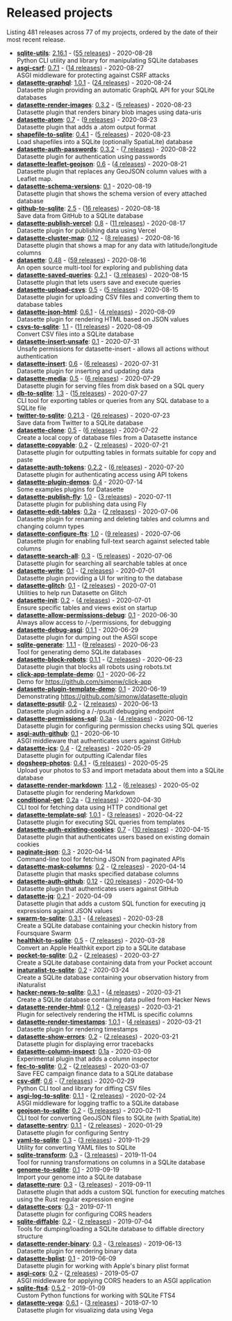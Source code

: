# Released projects

Listing <!-- releases_count starts -->481<!-- releases_count ends --> releases across <!-- project_count starts -->77<!-- project_count ends --> of my projects, ordered by the date of their most recent release.

<!-- recent_releases starts -->
* **[sqlite-utils](https://github.com/simonw/sqlite-utils)**: [2.16.1](https://github.com/simonw/sqlite-utils/releases/tag/2.16.1) - ([55 releases](https://github.com/simonw/sqlite-utils/releases)) - 2020-08-28
<br>Python CLI utility and library for manipulating SQLite databases
* **[asgi-csrf](https://github.com/simonw/asgi-csrf)**: [0.7.1](https://github.com/simonw/asgi-csrf/releases/tag/0.7.1) - ([14 releases](https://github.com/simonw/asgi-csrf/releases)) - 2020-08-27
<br>ASGI middleware for protecting against CSRF attacks
* **[datasette-graphql](https://github.com/simonw/datasette-graphql)**: [1.0.1](https://github.com/simonw/datasette-graphql/releases/tag/1.0.1) - ([24 releases](https://github.com/simonw/datasette-graphql/releases)) - 2020-08-24
<br>Datasette plugin providing an automatic GraphQL API for your SQLite databases
* **[datasette-render-images](https://github.com/simonw/datasette-render-images)**: [0.3.2](https://github.com/simonw/datasette-render-images/releases/tag/0.3.2) - ([5 releases](https://github.com/simonw/datasette-render-images/releases)) - 2020-08-23
<br>Datasette plugin that renders binary blob images using data-uris
* **[datasette-atom](https://github.com/simonw/datasette-atom)**: [0.7](https://github.com/simonw/datasette-atom/releases/tag/0.7) - ([9 releases](https://github.com/simonw/datasette-atom/releases)) - 2020-08-23
<br>Datasette plugin that adds a .atom output format
* **[shapefile-to-sqlite](https://github.com/simonw/shapefile-to-sqlite)**: [0.4.1](https://github.com/simonw/shapefile-to-sqlite/releases/tag/0.4.1) - ([5 releases](https://github.com/simonw/shapefile-to-sqlite/releases)) - 2020-08-23
<br>Load shapefiles into a SQLite (optionally SpatiaLite) database
* **[datasette-auth-passwords](https://github.com/simonw/datasette-auth-passwords)**: [0.3.2](https://github.com/simonw/datasette-auth-passwords/releases/tag/0.3.2) - ([7 releases](https://github.com/simonw/datasette-auth-passwords/releases)) - 2020-08-22
<br>Datasette plugin for authentication using passwords
* **[datasette-leaflet-geojson](https://github.com/simonw/datasette-leaflet-geojson)**: [0.6](https://github.com/simonw/datasette-leaflet-geojson/releases/tag/0.6) - ([4 releases](https://github.com/simonw/datasette-leaflet-geojson/releases)) - 2020-08-21
<br>Datasette plugin that replaces any GeoJSON column values with a Leaflet map.
* **[datasette-schema-versions](https://github.com/simonw/datasette-schema-versions)**: [0.1](https://github.com/simonw/datasette-schema-versions/releases/tag/0.1) - 2020-08-19
<br>Datasette plugin that shows the schema version of every attached database
* **[github-to-sqlite](https://github.com/dogsheep/github-to-sqlite)**: [2.5](https://github.com/dogsheep/github-to-sqlite/releases/tag/2.5) - ([16 releases](https://github.com/dogsheep/github-to-sqlite/releases)) - 2020-08-18
<br>Save data from GitHub to a SQLite database
* **[datasette-publish-vercel](https://github.com/simonw/datasette-publish-vercel)**: [0.8](https://github.com/simonw/datasette-publish-vercel/releases/tag/0.8) - ([11 releases](https://github.com/simonw/datasette-publish-vercel/releases)) - 2020-08-17
<br>Datasette plugin for publishing data using Vercel
* **[datasette-cluster-map](https://github.com/simonw/datasette-cluster-map)**: [0.12](https://github.com/simonw/datasette-cluster-map/releases/tag/0.12) - ([8 releases](https://github.com/simonw/datasette-cluster-map/releases)) - 2020-08-16
<br>Datasette plugin that shows a map for any data with latitude/longitude columns
* **[datasette](https://github.com/simonw/datasette)**: [0.48](https://github.com/simonw/datasette/releases/tag/0.48) - ([59 releases](https://github.com/simonw/datasette/releases)) - 2020-08-16
<br>An open source multi-tool for exploring and publishing data
* **[datasette-saved-queries](https://github.com/simonw/datasette-saved-queries)**: [0.2.1](https://github.com/simonw/datasette-saved-queries/releases/tag/0.2.1) - ([3 releases](https://github.com/simonw/datasette-saved-queries/releases)) - 2020-08-15
<br>Datasette plugin that lets users save and execute queries
* **[datasette-upload-csvs](https://github.com/simonw/datasette-upload-csvs)**: [0.5](https://github.com/simonw/datasette-upload-csvs/releases/tag/0.5) - ([5 releases](https://github.com/simonw/datasette-upload-csvs/releases)) - 2020-08-15
<br>Datasette plugin for uploading CSV files and converting them to database tables
* **[datasette-json-html](https://github.com/simonw/datasette-json-html)**: [0.6.1](https://github.com/simonw/datasette-json-html/releases/tag/0.6.1) - ([4 releases](https://github.com/simonw/datasette-json-html/releases)) - 2020-08-09
<br>Datasette plugin for rendering HTML based on JSON values
* **[csvs-to-sqlite](https://github.com/simonw/csvs-to-sqlite)**: [1.1](https://github.com/simonw/csvs-to-sqlite/releases/tag/1.1) - ([11 releases](https://github.com/simonw/csvs-to-sqlite/releases)) - 2020-08-09
<br>Convert CSV files into a SQLite database
* **[datasette-insert-unsafe](https://github.com/simonw/datasette-insert-unsafe)**: [0.1](https://github.com/simonw/datasette-insert-unsafe/releases/tag/0.1) - 2020-07-31
<br>Unsafe permissions for datasette-insert - allows all actions without authentication
* **[datasette-insert](https://github.com/simonw/datasette-insert)**: [0.6](https://github.com/simonw/datasette-insert/releases/tag/0.6) - ([6 releases](https://github.com/simonw/datasette-insert/releases)) - 2020-07-31
<br>Datasette plugin for inserting and updating data
* **[datasette-media](https://github.com/simonw/datasette-media)**: [0.5](https://github.com/simonw/datasette-media/releases/tag/0.5) - ([6 releases](https://github.com/simonw/datasette-media/releases)) - 2020-07-29
<br>Datasette plugin for serving files from disk based on a SQL query
* **[db-to-sqlite](https://github.com/simonw/db-to-sqlite)**: [1.3](https://github.com/simonw/db-to-sqlite/releases/tag/1.3) - ([15 releases](https://github.com/simonw/db-to-sqlite/releases)) - 2020-07-27
<br>CLI tool for exporting tables or queries from any SQL database to a SQLite file
* **[twitter-to-sqlite](https://github.com/dogsheep/twitter-to-sqlite)**: [0.21.3](https://github.com/dogsheep/twitter-to-sqlite/releases/tag/0.21.3) - ([26 releases](https://github.com/dogsheep/twitter-to-sqlite/releases)) - 2020-07-23
<br>Save data from Twitter to a SQLite database
* **[datasette-clone](https://github.com/simonw/datasette-clone)**: [0.5](https://github.com/simonw/datasette-clone/releases/tag/0.5) - ([6 releases](https://github.com/simonw/datasette-clone/releases)) - 2020-07-22
<br>Create a local copy of database files from a Datasette instance
* **[datasette-copyable](https://github.com/simonw/datasette-copyable)**: [0.2](https://github.com/simonw/datasette-copyable/releases/tag/0.2) - ([2 releases](https://github.com/simonw/datasette-copyable/releases)) - 2020-07-21
<br>Datasette plugin for outputting tables in formats suitable for copy and paste
* **[datasette-auth-tokens](https://github.com/simonw/datasette-auth-tokens)**: [0.2.2](https://github.com/simonw/datasette-auth-tokens/releases/tag/0.2.2) - ([6 releases](https://github.com/simonw/datasette-auth-tokens/releases)) - 2020-07-20
<br>Datasette plugin for authenticating access using API tokens
* **[datasette-plugin-demos](https://github.com/simonw/datasette-plugin-demos)**: [0.4](https://github.com/simonw/datasette-plugin-demos/releases/tag/0.4) - 2020-07-14
<br>Some examples plugins for Datasette
* **[datasette-publish-fly](https://github.com/simonw/datasette-publish-fly)**: [1.0](https://github.com/simonw/datasette-publish-fly/releases/tag/1.0) - ([3 releases](https://github.com/simonw/datasette-publish-fly/releases)) - 2020-07-11
<br>Datasette plugin for publishing data using Fly
* **[datasette-edit-tables](https://github.com/simonw/datasette-edit-tables)**: [0.2a](https://github.com/simonw/datasette-edit-tables/releases/tag/0.2a) - ([2 releases](https://github.com/simonw/datasette-edit-tables/releases)) - 2020-07-06
<br>Datasette plugin for renaming and deleting tables and columns and changing column types
* **[datasette-configure-fts](https://github.com/simonw/datasette-configure-fts)**: [1.0](https://github.com/simonw/datasette-configure-fts/releases/tag/1.0) - ([9 releases](https://github.com/simonw/datasette-configure-fts/releases)) - 2020-07-06
<br>Datasette plugin for enabling full-text search against selected table columns
* **[datasette-search-all](https://github.com/simonw/datasette-search-all)**: [0.3](https://github.com/simonw/datasette-search-all/releases/tag/0.3) - ([5 releases](https://github.com/simonw/datasette-search-all/releases)) - 2020-07-06
<br>Datasette plugin for searching all searchable tables at once
* **[datasette-write](https://github.com/simonw/datasette-write)**: [0.1](https://github.com/simonw/datasette-write/releases/tag/0.1) - ([2 releases](https://github.com/simonw/datasette-write/releases)) - 2020-07-01
<br>Datasette plugin providing a UI for writing to the database
* **[datasette-glitch](https://github.com/simonw/datasette-glitch)**: [0.1](https://github.com/simonw/datasette-glitch/releases/tag/0.1) - ([2 releases](https://github.com/simonw/datasette-glitch/releases)) - 2020-07-01
<br>Utilities to help run Datasette on Glitch
* **[datasette-init](https://github.com/simonw/datasette-init)**: [0.2](https://github.com/simonw/datasette-init/releases/tag/0.2) - ([4 releases](https://github.com/simonw/datasette-init/releases)) - 2020-07-01
<br>Ensure specific tables and views exist on startup
* **[datasette-allow-permissions-debug](https://github.com/simonw/datasette-allow-permissions-debug)**: [0.1](https://github.com/simonw/datasette-allow-permissions-debug/releases/tag/0.1) - 2020-06-30
<br>Always allow access to /-/permissions, for debugging
* **[datasette-debug-asgi](https://github.com/simonw/datasette-debug-asgi)**: [0.1.1](https://github.com/simonw/datasette-debug-asgi/releases/tag/0.1.1) - 2020-06-29
<br>Datasette plugin for dumping out the ASGI scope
* **[sqlite-generate](https://github.com/simonw/sqlite-generate)**: [1.1.1](https://github.com/simonw/sqlite-generate/releases/tag/1.1.1) - ([9 releases](https://github.com/simonw/sqlite-generate/releases)) - 2020-06-23
<br>Tool for generating demo SQLite databases
* **[datasette-block-robots](https://github.com/simonw/datasette-block-robots)**: [0.1.1](https://github.com/simonw/datasette-block-robots/releases/tag/0.1.1) - ([2 releases](https://github.com/simonw/datasette-block-robots/releases)) - 2020-06-23
<br>Datasette plugin that blocks all robots using robots.txt
* **[click-app-template-demo](https://github.com/simonw/click-app-template-demo)**: [0.1](https://github.com/simonw/click-app-template-demo/releases/tag/0.1) - 2020-06-22
<br>Demo for https://github.com/simonw/click-app
* **[datasette-plugin-template-demo](https://github.com/simonw/datasette-plugin-template-demo)**: [0.1](https://github.com/simonw/datasette-plugin-template-demo/releases/tag/0.1) - 2020-06-19
<br>Demonstrating https://github.com/simonw/datasette-plugin
* **[datasette-psutil](https://github.com/simonw/datasette-psutil)**: [0.2](https://github.com/simonw/datasette-psutil/releases/tag/0.2) - ([2 releases](https://github.com/simonw/datasette-psutil/releases)) - 2020-06-13
<br>Datasette plugin adding a /-/psutil debugging endpoint
* **[datasette-permissions-sql](https://github.com/simonw/datasette-permissions-sql)**: [0.3a](https://github.com/simonw/datasette-permissions-sql/releases/tag/0.3a) - ([4 releases](https://github.com/simonw/datasette-permissions-sql/releases)) - 2020-06-12
<br>Datasette plugin for configuring permission checks using SQL queries
* **[asgi-auth-github](https://github.com/simonw/asgi-auth-github)**: [0.1](https://github.com/simonw/asgi-auth-github/releases/tag/0.1) - 2020-06-10
<br>ASGI middleware that authenticates users against GitHub
* **[datasette-ics](https://github.com/simonw/datasette-ics)**: [0.4](https://github.com/simonw/datasette-ics/releases/tag/0.4) - ([2 releases](https://github.com/simonw/datasette-ics/releases)) - 2020-05-29
<br>Datasette plugin for outputting iCalendar files
* **[dogsheep-photos](https://github.com/dogsheep/dogsheep-photos)**: [0.4.1](https://github.com/dogsheep/dogsheep-photos/releases/tag/0.4.1) - ([5 releases](https://github.com/dogsheep/dogsheep-photos/releases)) - 2020-05-25
<br>Upload your photos to S3 and import metadata about them into a SQLite database
* **[datasette-render-markdown](https://github.com/simonw/datasette-render-markdown)**: [1.1.2](https://github.com/simonw/datasette-render-markdown/releases/tag/1.1.2) - ([6 releases](https://github.com/simonw/datasette-render-markdown/releases)) - 2020-05-02
<br>Datasette plugin for rendering Markdown
* **[conditional-get](https://github.com/simonw/conditional-get)**: [0.2a](https://github.com/simonw/conditional-get/releases/tag/0.2a) - ([3 releases](https://github.com/simonw/conditional-get/releases)) - 2020-04-30
<br>CLI tool for fetching data using HTTP conditional get
* **[datasette-template-sql](https://github.com/simonw/datasette-template-sql)**: [1.0.1](https://github.com/simonw/datasette-template-sql/releases/tag/1.0.1) - ([3 releases](https://github.com/simonw/datasette-template-sql/releases)) - 2020-04-22
<br>Datasette plugin for executing SQL queries from templates
* **[datasette-auth-existing-cookies](https://github.com/simonw/datasette-auth-existing-cookies)**: [0.7](https://github.com/simonw/datasette-auth-existing-cookies/releases/tag/0.7) - ([10 releases](https://github.com/simonw/datasette-auth-existing-cookies/releases)) - 2020-04-15
<br>Datasette plugin that authenticates users based on existing domain cookies
* **[paginate-json](https://github.com/simonw/paginate-json)**: [0.3](https://github.com/simonw/paginate-json/releases/tag/0.3) - 2020-04-14
<br>Command-line tool for fetching JSON from paginated APIs
* **[datasette-mask-columns](https://github.com/simonw/datasette-mask-columns)**: [0.2](https://github.com/simonw/datasette-mask-columns/releases/tag/0.2) - ([2 releases](https://github.com/simonw/datasette-mask-columns/releases)) - 2020-04-14
<br>Datasette plugin that masks specified database columns
* **[datasette-auth-github](https://github.com/simonw/datasette-auth-github)**: [0.12](https://github.com/simonw/datasette-auth-github/releases/tag/0.12) - ([20 releases](https://github.com/simonw/datasette-auth-github/releases)) - 2020-04-10
<br>Datasette plugin that authenticates users against GitHub
* **[datasette-jq](https://github.com/simonw/datasette-jq)**: [0.2.1](https://github.com/simonw/datasette-jq/releases/tag/0.2.1) - 2020-04-09
<br>Datasette plugin that adds a custom SQL function for executing jq expressions against JSON values
* **[swarm-to-sqlite](https://github.com/dogsheep/swarm-to-sqlite)**: [0.3.1](https://github.com/dogsheep/swarm-to-sqlite/releases/tag/0.3.1) - ([4 releases](https://github.com/dogsheep/swarm-to-sqlite/releases)) - 2020-03-28
<br>Create a SQLite database containing your checkin history from Foursquare Swarm
* **[healthkit-to-sqlite](https://github.com/dogsheep/healthkit-to-sqlite)**: [0.5](https://github.com/dogsheep/healthkit-to-sqlite/releases/tag/0.5) - ([7 releases](https://github.com/dogsheep/healthkit-to-sqlite/releases)) - 2020-03-28
<br>Convert an Apple Healthkit export zip to a SQLite database
* **[pocket-to-sqlite](https://github.com/dogsheep/pocket-to-sqlite)**: [0.2](https://github.com/dogsheep/pocket-to-sqlite/releases/tag/0.2) - ([2 releases](https://github.com/dogsheep/pocket-to-sqlite/releases)) - 2020-03-27
<br>Create a SQLite database containing data from your Pocket account
* **[inaturalist-to-sqlite](https://github.com/dogsheep/inaturalist-to-sqlite)**: [0.2](https://github.com/dogsheep/inaturalist-to-sqlite/releases/tag/0.2) - 2020-03-24
<br>Create a SQLite database containing your observation history from iNaturalist
* **[hacker-news-to-sqlite](https://github.com/dogsheep/hacker-news-to-sqlite)**: [0.3.1](https://github.com/dogsheep/hacker-news-to-sqlite/releases/tag/0.3.1) - ([4 releases](https://github.com/dogsheep/hacker-news-to-sqlite/releases)) - 2020-03-21
<br>Create a SQLite database containing data pulled from Hacker News
* **[datasette-render-html](https://github.com/simonw/datasette-render-html)**: [0.1.2](https://github.com/simonw/datasette-render-html/releases/tag/0.1.2) - ([3 releases](https://github.com/simonw/datasette-render-html/releases)) - 2020-03-21
<br>Plugin for selectively rendering the HTML is specific columns
* **[datasette-render-timestamps](https://github.com/simonw/datasette-render-timestamps)**: [1.0.1](https://github.com/simonw/datasette-render-timestamps/releases/tag/1.0.1) - ([4 releases](https://github.com/simonw/datasette-render-timestamps/releases)) - 2020-03-21
<br>Datasette plugin for rendering timestamps
* **[datasette-show-errors](https://github.com/simonw/datasette-show-errors)**: [0.2](https://github.com/simonw/datasette-show-errors/releases/tag/0.2) - ([2 releases](https://github.com/simonw/datasette-show-errors/releases)) - 2020-03-21
<br>Datasette plugin for displaying error tracebacks
* **[datasette-column-inspect](https://github.com/simonw/datasette-column-inspect)**: [0.1a](https://github.com/simonw/datasette-column-inspect/releases/tag/0.1a) - 2020-03-09
<br>Experimental plugin that adds a column inspector
* **[fec-to-sqlite](https://github.com/simonw/fec-to-sqlite)**: [0.2](https://github.com/simonw/fec-to-sqlite/releases/tag/0.2) - ([2 releases](https://github.com/simonw/fec-to-sqlite/releases)) - 2020-03-07
<br>Save FEC campaign finance data to a SQLite database
* **[csv-diff](https://github.com/simonw/csv-diff)**: [0.6](https://github.com/simonw/csv-diff/releases/tag/0.6) - ([7 releases](https://github.com/simonw/csv-diff/releases)) - 2020-02-29
<br>Python CLI tool and library for diffing CSV files
* **[asgi-log-to-sqlite](https://github.com/simonw/asgi-log-to-sqlite)**: [0.1.1](https://github.com/simonw/asgi-log-to-sqlite/releases/tag/0.1.1) - ([2 releases](https://github.com/simonw/asgi-log-to-sqlite/releases)) - 2020-02-24
<br>ASGI middleware for logging traffic to a SQLite database
* **[geojson-to-sqlite](https://github.com/simonw/geojson-to-sqlite)**: [0.2](https://github.com/simonw/geojson-to-sqlite/releases/tag/0.2) - ([5 releases](https://github.com/simonw/geojson-to-sqlite/releases)) - 2020-02-11
<br>CLI tool for converting GeoJSON files to SQLite (with SpatiaLite)
* **[datasette-sentry](https://github.com/simonw/datasette-sentry)**: [0.1.1](https://github.com/simonw/datasette-sentry/releases/tag/0.1.1) - ([2 releases](https://github.com/simonw/datasette-sentry/releases)) - 2020-01-29
<br>Datasette plugin for configuring Sentry
* **[yaml-to-sqlite](https://github.com/simonw/yaml-to-sqlite)**: [0.3](https://github.com/simonw/yaml-to-sqlite/releases/tag/0.3) - ([3 releases](https://github.com/simonw/yaml-to-sqlite/releases)) - 2019-11-29
<br>Utility for converting YAML files to SQLite
* **[sqlite-transform](https://github.com/simonw/sqlite-transform)**: [0.3](https://github.com/simonw/sqlite-transform/releases/tag/0.3) - ([3 releases](https://github.com/simonw/sqlite-transform/releases)) - 2019-11-04
<br>Tool for running transformations on columns in a SQLite database
* **[genome-to-sqlite](https://github.com/dogsheep/genome-to-sqlite)**: [0.1](https://github.com/dogsheep/genome-to-sqlite/releases/tag/0.1) - 2019-09-19
<br>Import your genome into a SQLite database
* **[datasette-rure](https://github.com/simonw/datasette-rure)**: [0.3](https://github.com/simonw/datasette-rure/releases/tag/0.3) - ([3 releases](https://github.com/simonw/datasette-rure/releases)) - 2019-09-11
<br>Datasette plugin that adds a custom SQL function for executing matches using the Rust regular expression engine
* **[datasette-cors](https://github.com/simonw/datasette-cors)**: [0.3](https://github.com/simonw/datasette-cors/releases/tag/0.3) - 2019-07-11
<br>Datasette plugin for configuring CORS headers
* **[sqlite-diffable](https://github.com/simonw/sqlite-diffable)**: [0.2](https://github.com/simonw/sqlite-diffable/releases/tag/0.2) - ([2 releases](https://github.com/simonw/sqlite-diffable/releases)) - 2019-07-04
<br>Tools for dumping/loading a SQLite database to diffable directory structure
* **[datasette-render-binary](https://github.com/simonw/datasette-render-binary)**: [0.3](https://github.com/simonw/datasette-render-binary/releases/tag/0.3) - ([3 releases](https://github.com/simonw/datasette-render-binary/releases)) - 2019-06-13
<br>Datasette plugin for rendering binary data
* **[datasette-bplist](https://github.com/simonw/datasette-bplist)**: [0.1](https://github.com/simonw/datasette-bplist/releases/tag/0.1) - 2019-06-09
<br>Datasette plugin for working with Apple's binary plist format
* **[asgi-cors](https://github.com/simonw/asgi-cors)**: [0.2](https://github.com/simonw/asgi-cors/releases/tag/0.2) - ([2 releases](https://github.com/simonw/asgi-cors/releases)) - 2019-05-07
<br>ASGI middleware for applying CORS headers to an ASGI application
* **[sqlite-fts4](https://github.com/simonw/sqlite-fts4)**: [0.5.2](https://github.com/simonw/sqlite-fts4/releases/tag/0.5.2) - 2019-01-09
<br>Custom Python functions for working with SQLite FTS4
* **[datasette-vega](https://github.com/simonw/datasette-vega)**: [0.6.1](https://github.com/simonw/datasette-vega/releases/tag/0.6.1) - ([3 releases](https://github.com/simonw/datasette-vega/releases)) - 2018-07-10
<br>Datasette plugin for visualizing data using Vega
<!-- recent_releases ends -->
